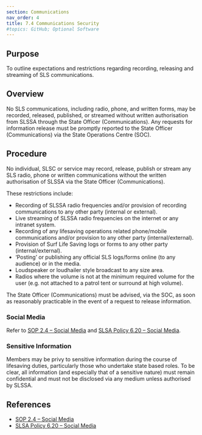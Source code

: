 ```yaml
---
section: Communications
nav_order: 4
title: 7.4 Communications Security
#topics: GitHub; Optional Software
---
```


## Purpose

To outline expectations and restrictions regarding recording, releasing and streaming of SLS communications.

## Overview

No SLS communications, including radio, phone, and written forms, may be recorded, released, published, or streamed without written authorisation from SLSSA through the State Officer (Communications). Any requests for information release must be promptly reported to the State Officer (Communications) via the State Operations Centre (SOC).

## Procedure

No individual, SLSC or service may record, release, publish or stream any SLS radio, phone or written communications without the written authorisation of SLSSA via the State Officer (Communications).

These restrictions include:

- Recording of SLSSA radio frequencies and/or provision of recording communications to any other party (internal or external).
- Live streaming of SLSSA radio frequencies on the internet or any intranet system.
- Recording of any lifesaving operations related phone/mobile communications and/or provision to any other party (internal/external).
- Provision of Surf Life Saving logs or forms to any other party (internal/external).
- ‘Posting’ or publishing any official SLS logs/forms online (to any audience) or in the media.
- Loudspeaker or loudhailer style broadcast to any size area.
- Radios where the volume is not at the minimum required volume for the user (e.g. not attached to a patrol tent or surround at high volume).

The State Officer (Communications) must be advised, via the SOC, as soon as reasonably practicable in the event of a request to release information.

### Social Media

Refer to [SOP 2.4 – Social Media](#_2.4_Social_Media) and [SLSA Policy 6.20 – Social Media](https://members.sls.com.au/members/document_library/1/media/943).

### Sensitive Information

Members may be privy to sensitive information during the course of lifesaving duties, particularly those who undertake state based roles. To be clear, all information (and especially that of a sensitive nature) must remain confidential and must not be disclosed via any medium unless authorised by SLSSA.

## References

- [SOP 2.4 – Social Media](#_2.4_Social_Media)
- [SLSA Policy 6.20 – Social Media](https://members.sls.com.au/members/document_library/1/media/943)